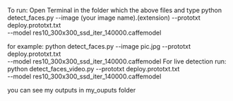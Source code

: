 To run:
Open Terminal in the folder which the above files and type
python detect_faces.py --image (your image name).(extension) --prototxt deploy.prototxt.txt \
	--model res10_300x300_ssd_iter_140000.caffemodel

for example:
python detect_faces.py --image pic.jpg --prototxt deploy.prototxt.txt \
	--model res10_300x300_ssd_iter_140000.caffemodel
For live detection run:
python detect_faces_video.py --prototxt deploy.prototxt.txt \
	--model res10_300x300_ssd_iter_140000.caffemodel

you can see my outputs in my_ouputs folder